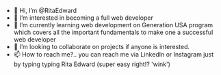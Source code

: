 - 👋 Hi, I’m @RitaEdward
- 👀 I’m interested in becoming a full web developer
- 🌱 I’m currently learning web development on Generation USA program which covers all the important fundamentals to make one a successful web developer
- 💞️ I’m looking to collaborate on projects if anyone is interested.
- 📫 How to reach me?.. you can reach me via LinkedIn or Instagram just by typing typing Rita Edward (super easy right!? 'wink')

<!---
RitaEdward/RitaEdward is a ✨ special ✨ repository because its `README.md` (this file) appears on your GitHub profile.
You can click the Preview link to take a look at your changes.
--->
